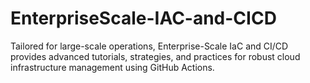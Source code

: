 # EnterpriseScale-IAC-and-CICD
Tailored for large-scale operations, Enterprise-Scale IaC and CI/CD provides advanced tutorials, strategies, and practices for robust cloud infrastructure management using GitHub Actions.
